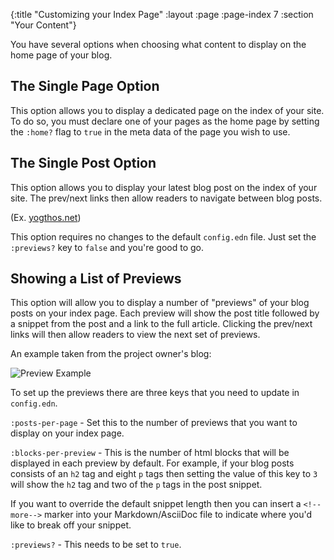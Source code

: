 {:title "Customizing your Index Page"
 :layout :page
 :page-index 7
 :section "Your Content"}

You have several options when choosing what content to display on the home page of your blog.

## The Single Page Option
This option allows you to display a dedicated page on the index of your site. To do so, you must declare one of your pages as the home page by setting the `:home?` flag to `true` in the meta data of the page you wish to use.

## The Single Post Option

This option allows you to display your latest blog post on the index of your site. The prev/next links then allow readers to navigate between blog posts.

(Ex. [yogthos.net](http://yogthos.net/))

This option requires no changes to the default `config.edn` file. Just set the `:previews?` key to `false` and you're good to go.

## Showing a List of Previews

This option will allow you to display a number of "previews" of your blog posts on your index page. Each preview will show the post title followed by a snippet from the post and a link to the full article. Clicking the prev/next links will then allow readers to view the next set of previews.

An example taken from the project owner's blog:

![Preview Example](/img/preview-example.png)

To set up the previews there are three keys that you need to update in `config.edn`.

`:posts-per-page` - Set this to the number of previews that you want to display on your index page.

`:blocks-per-preview` - This is the number of html blocks that will be displayed in each preview by default. For example, if your blog posts consists of an `h2` tag and eight `p` tags then setting the value of this key to `3` will show the `h2` tag and two of the `p` tags in the post snippet.

If you want to override the default snippet length then you can insert a `<!--more-->` marker into your Markdown/AsciiDoc file to indicate where you'd like to break off your snippet.

`:previews?` - This needs to be set to `true`.
